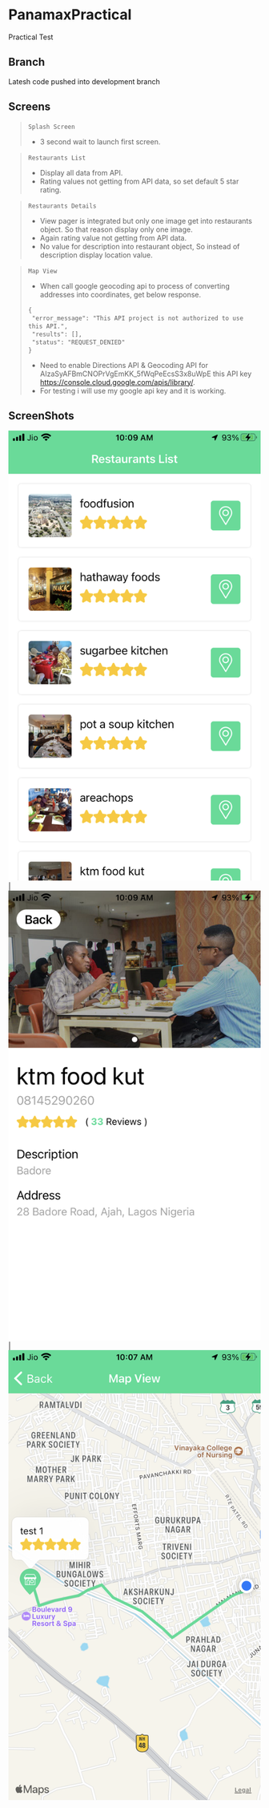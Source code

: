 # PanamaxPractical
Practical Test

## Branch
Latesh code pushed into development branch

## Screens
>`Splash Screen`
>- 3 second wait to launch first screen.

>`Restaurants List`
>- Display all data from API.
>- Rating values not getting from API data, so set default 5 star rating.

>`Restaurants Details`
>- View pager is integrated but only one image get into restaurants object. So that reason display only one image.
>- Again rating value not getting from API data.
>- No value for description into restaurant object, So instead of description display location value.

>`Map View`
>- When call google geocoding api to process of converting addresses into coordinates, get below response.
>```
>{
>  "error_message": "This API project is not authorized to use this API.",
>  "results": [],
>  "status": "REQUEST_DENIED"
>}
>```
>- Need to enable Directions API & Geocoding API for AIzaSyAFBmCNOPrVgEmKK_5fWqPeEcsS3x8uWpE this API key https://console.cloud.google.com/apis/library/.
>- For testing i will use my google api key and it is working.

## ScreenShots
![](https://github.com/haripatel-mobio/PanamaxPractical/blob/development/screenshots/resraurant_list.png) | ![](https://github.com/haripatel-mobio/PanamaxPractical/blob/development/screenshots/restaurant_details.png) | ![](https://github.com/haripatel-mobio/PanamaxPractical/blob/development/screenshots/map_view.png)
